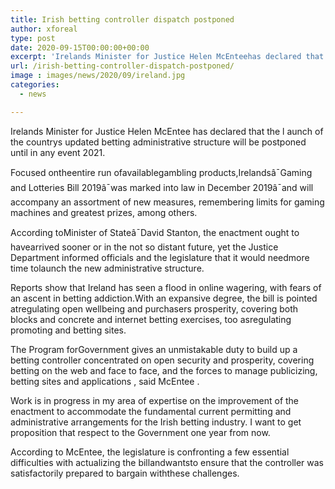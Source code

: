 ```yaml
---
title: Irish betting controller dispatch postponed
author: xforeal 
type: post
date: 2020-09-15T00:00:00+00:00
excerpt: 'Irelands Minister for Justice Helen McEnteehas declared that the dispatch of the countrys redesignd betting administrative frameworkwill be deferred until at any rate 2021 '
url: /irish-betting-controller-dispatch-postponed/
image : images/news/2020/09/ireland.jpg
categories:
  - news

---
```

Irelands Minister for Justice Helen McEntee <span data-contrast="auto">has declared that the l </span><span data-contrast="auto">aunch of the countrys updated betting administrative structure </span><span data-contrast="auto" /><span data-contrast="auto">will be postponed until in any event 2021. </span><span data-ccp-props="{" />

<span data-contrast="auto">Focused ontheentire run ofavailablegambling products,Irelandsâ¯Gaming and Lotteries Bill 2019â¯was marked into law in December 2019â¯and will accompany an assortment of new measures, remembering limits for gaming machines and greatest prizes, among others. </span><span data-ccp-props="{" />

<span data-contrast="auto">According toMinister of Stateâ¯David Stanton, the enactment ought to havearrived sooner or in the not so distant future, yet the Justice Department informed officials and the legislature that it would needmore time tolaunch the new administrative structure. </span><span data-ccp-props="{" />

<span data-contrast="auto">Reports show that Ireland has seen a flood in </span><span data-contrast="auto">online wagering, with fears of an ascent in betting addiction.With an expansive degree, the bill is pointed atregulating open wellbeing and purchasers prosperity, covering both blocks and concrete and internet betting exercises, too asregulating promoting and betting sites. </span>

<span data-contrast="auto" /> <span data-contrast="auto">The Program forGovernment gives an unmistakable duty to build up a betting controller concentrated on open security and prosperity, covering betting on the web and face to face, and the forces to manage publicizing, betting sites and applications </span><span data-contrast="auto">, </span><span data-contrast="auto">said </span><span data-contrast="auto">McEntee </span><span data-contrast="auto">. </span><span data-ccp-props="{" />

<span data-contrast="auto" /> Work is in progress in my area of expertise on the improvement of the enactment to accommodate the fundamental current permitting and administrative arrangements for the Irish betting industry. I want to get proposition that respect to the Government one year from now.<span data-ccp-props="{" /> 

<span data-contrast="auto">According to McEntee, the legislature is confronting a few essential difficulties with actualizing the billandwantsto ensure that the controller was satisfactorily prepared to bargain withthese challenges. </span><span data-ccp-props="{" />